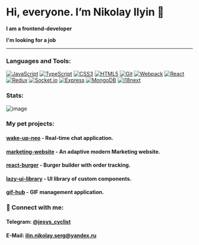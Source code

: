 <h1>Hi, everyone. I’m Nikolay Ilyin 👋</h1>

<div>
  <p><b>I am a frontend-developer</b></p>
  <p><b>I'm looking for a job</b></p>
</div>

___

### Languages and Tools:
[![JavaScript](https://img.shields.io/badge/JavaScript-ES6-yellow?style=flat-square&logo=javascript)](https://developer.mozilla.org/en-US/docs/Web/JavaScript)
[![TypeScript](https://img.shields.io/badge/TypeScript-Next-blue?style=flat-square&logo=typescript)](https://www.typescriptlang.org/)
[![CSS3](https://img.shields.io/badge/CSS3-Styles-orange?style=flat-square&logo=css3)](https://developer.mozilla.org/en-US/docs/Web/CSS)
[![HTML5](https://img.shields.io/badge/HTML5-Markup-orange?style=flat-square&logo=html5)](https://developer.mozilla.org/en-US/docs/Web/HTML)
[![Git](https://img.shields.io/badge/Git-Version%20Control-red?style=flat-square&logo=git)](https://git-scm.com/)
[![Webpack](https://img.shields.io/badge/Webpack-Module%20Bundler-blueviolet?style=flat-square&logo=webpack)](https://webpack.js.org/)
[![React](https://img.shields.io/badge/React-Library-blue?style=flat-square&logo=react)](https://reactjs.org/)
[![Redux](https://img.shields.io/badge/Redux-State%20Management-purple?style=flat-square&logo=redux)](https://redux.js.org/)
[![Socket.io](https://img.shields.io/badge/Socket.io-Real--Time%20Communication-green?style=flat-square&logo=socket.io)](https://socket.io/)
[![Express](https://img.shields.io/badge/Express-Framework-yellow?style=flat-square&logo=express)](https://expressjs.com/)
[![MongoDB](https://img.shields.io/badge/MongoDB-Database-brightgreen?style=flat-square&logo=mongodb)](https://www.mongodb.com/)
[![i18next](https://img.shields.io/badge/i18next-Internationalization-red?style=flat-square)](https://www.i18next.com/)

### Stats:                                                                                                                                                                                                                                        
![image](https://www.codewars.com/users/jesus-cyclist/badges/small)
                                                                                                                                
### My pet projects:
<h4>
   <a href=https://github.com/jesus-cyclist/wake-up-neo>wake-up-neo</a>
    - Real-time chat application.
</h4> 
<h4>
   <a href=https://github.com/jesus-cyclist/marketing-website>marketing-website</a>
    - An adaptive modern Marketing website.
</h4> 
<h4>
   <a href=https://github.com/jesus-cyclist/react-burger>react-burger</a>
    - Burger builder with order tracking.
</h4>
<h4>
   <a href=https://github.com/jesus-cyclist/lazy-ui-library/pkgs/npm/lazy-ui-library>lazy-ui-library</a>
    - UI library of custom components.
</h4>  
<h4>
   <a href=https://github.com/jesus-cyclist/gif-hub>gif-hub</a>
    - GIF management application.
</h4>  

                                                                                                                                
<div>
  <h3>🤝 Connect with me:</h3>
  <h4>Telegram: <a href=https://t.me/jesys_cyclist>@jesys_cyclist</a></h4>                                                                                                           
  <h4>E-Mail: <a href="mailto:ilin.nikolay.serg@yandex.ru">ilin.nikolay.serg@yandex.ru</a></h4>                                                                                                       
 </div>
<!---
--->
